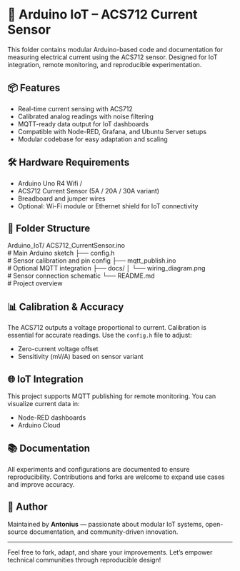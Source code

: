 # 🔌 Arduino IoT – ACS712 Current Sensor

This folder contains modular Arduino-based code and documentation for measuring electrical current using the ACS712 sensor. Designed for IoT integration, remote monitoring, and reproducible experimentation.

## 📦 Features

- Real-time current sensing with ACS712
- Calibrated analog readings with noise filtering
- MQTT-ready data output for IoT dashboards
- Compatible with Node-RED, Grafana, and Ubuntu Server setups
- Modular codebase for easy adaptation and scaling

## 🛠️ Hardware Requirements

- Arduino Uno R4 Wifi /
- ACS712 Current Sensor (5A / 20A / 30A variant)
- Breadboard and jumper wires
- Optional: Wi-Fi module or Ethernet shield for IoT connectivity

## 📁 Folder Structure
Arduino_IoT/
    ACS712_CurrentSensor.ino       
        # Main Arduino sketch ├── config.h                       
        # Sensor calibration and pin config ├── mqtt_publish.ino              
        # Optional MQTT integration ├── docs/ │   └── wiring_diagram.png        
        # Sensor connection schematic └── README.md                     
        # Project overview

## 📊 Calibration & Accuracy

The ACS712 outputs a voltage proportional to current. Calibration is essential for accurate readings. Use the `config.h` file to adjust:

- Zero-current voltage offset
- Sensitivity (mV/A) based on sensor variant

## 🌐 IoT Integration

This project supports MQTT publishing for remote monitoring. You can visualize current data in:

- Node-RED dashboards
- Arduino Cloud

## 📚 Documentation

All experiments and configurations are documented to ensure reproducibility. Contributions and forks are welcome to expand use cases and improve accuracy.

## 🧠 Author

Maintained by **Antonius** — passionate about modular IoT systems, open-source documentation, and community-driven innovation.

---

Feel free to fork, adapt, and share your improvements. Let’s empower technical communities through reproducible design!
